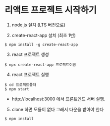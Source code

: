 
# 리액트 프로젝트 시작하기

1. node.js 설치 (LTS 버전으로)

2. create-react-app 설치 (최초 1번)
```
$ npm install -g create-react-app
```

3. react 프로젝트 생성
```
$ npx create-react-app 프로젝트이름
```

4. react 프로젝트 실행 
```
$ cd 프로젝트폴더
$ npm start
```

- http://localhost:3000 에서 프론트엔드 서버 실행.

5. clone 하면 모듈이 없다 그래서 다운을 받아야 한다
```
$ npm install
```